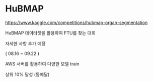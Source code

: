 # HuBMAP

https://www.kaggle.com/competitions/hubmap-organ-segmentation

HuBMAP 데이터셋을 활용하여 FTU를 찾는 대회

자세한 사항 추가 예정

( 08.16 ~ 09.22 )

AWS 서버를 활용하여 다양한 모델 train 

상위 10% 달성 (동메달)

